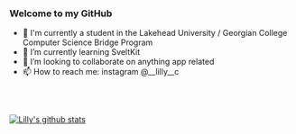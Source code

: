 ### Welcome to my GitHub

<!-- 🔭 I’m currently working on my [portfolio website][website]-->
- 🏫 I'm currently a student in the Lakehead University / Georgian College Computer Science Bridge Program
- 🌱 I’m currently learning SveltKit
- 👯 I’m looking to collaborate on anything app related
- 📫 How to reach me: instagram @__lilly__c

<br />
<br />

[![Lilly's github stats](https://github-readme-stats.vercel.app/api?username=X3llus&count_private=true)](https://github.com/anuraghazra/github-readme-stats)

<br />

<!--[![Top Langs](https://github-readme-stats.vercel.app/api/top-langs/?username=X3llus&hide=c%2B%2B)](https://github.com/anuraghazra/github-readme-stats)-->

<!--
**X3llus/X3llus** is a ✨ _special_ ✨ repository because its `README.md` (this file) appears on your GitHub profile.

Here are some ideas to get you started:

- 🔭 I’m currently working on ...
- 🌱 I’m currently learning ...
- 👯 I’m looking to collaborate on ...
- 🤔 I’m looking for help with ...
- 💬 Ask me about ...
- 📫 How to reach me: ...
- 😄 Pronouns: ...
- ⚡ Fun fact: ...
-->

[website]: bradencoates.ca
[contact]: bradencoates.ca/#/contact
